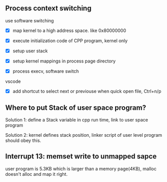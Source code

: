 ## Process context switching

use software switching

- [x] map kernel to a high address space. like 0x80000000
- [x] execute initialization code of CPP program, kernel only
- [x] setup user stack
- [x] setup kernel mappings in process page directory
- [x] process execv, software switch


vscode
- [x] add shortcut to select next or previouse when quick open file, Ctrl+n/p


## Where to put Stack of user space program?

Solution 1:
define a Stack variable in cpp run time, link to user space program

Solution 2:
kernel defines stack position, linker script of user level program should obey this.

## Interrupt 13: memset write to unmapped sapce

user program is 5.3KB which is larger than a memory page(4KB), malloc doesn't alloc
and map it right.